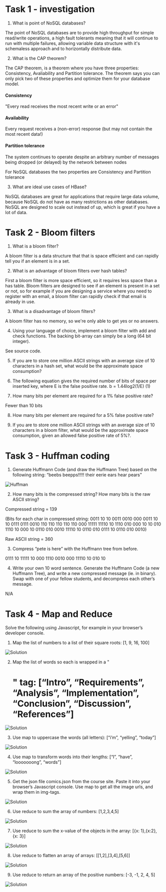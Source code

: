 # Task 1 - investigation

1. What is point of NoSQL databases?

The point of NoSQL databases are to provide high throughput for simple read/write operations, a high fault tolerants meaning that it will continue to run with multiple failures, allowing variable data structure with it's schemaless approach and to horizontally distribute data.

2. What is the CAP theorem?  


The CAP theorem, is a theorem where you have three properties: Consistency, Avaliability and Partition tolerance. The theorem says you can only pick two of these properties and optimize them for your database model. 
#### Consistency
"Every read receives the most recent write or an error"
#### Availability
Every request receives a (non-error) response (but may not contain the most recent data!)
#### Partition tolerance
The system continues to operate despite an arbitrary number of messages being dropped (or delayed) by the network between nodes  

For NoSQL databases the two properties are Consistency and Partition tolerance

3. What are ideal use cases of HBase?

NoSQL databases are great for applications that require large data volume, because NoSQL do not have as many restrictions as other databases. NoSQL are designed to scale out instead of up, which is great if you have a lot of data. 

# Task 2 - Bloom filters

1. What is a bloom filter?

A bloom filter is a data structure that that is space efficient and can rapidly tell you if an element is in a set.

2. What is an advantage of bloom filters over hash tables?

First a bloom filter is more space efficient, so it requires less space than a has table. Bloom filters are designed to see if an element is present in a set or not, so for example if you are designing a service where you need to register with an email, a bloom filter can rapidly check if that email is already in use.

3. What is a disadvantage of bloom filters?

A bloom filter has no memory, so we're only able to get yes or no answers. 

4. Using your language of choice, implement a bloom filter with add and
check functions. The backing bit-array can simply be a long (64 bit
integer).

See source code.

5.  If you are to store one million ASCII strings with an average size of 10
characters in a hash set, what would be the approximate space consumption?


6. The following equation gives the required number of bits of space per
inserted key, where E is the false positive rate.
b = 1.44log2(1/E) (1)

7. How many bits per element are required for a 1% false positive rate?

Fewer than 10 bits

8. How many bits per element are required for a 5% false positive rate?

9. If you are to store one million ASCII strings with an average size of 10
characters in a bloom filter, what would be the approximate space consumption, given an allowed false positive rate of 5%?.


# Task 3 - Huffman coding

1. Generate Huffmann Code (and draw the Huffmann Tree) based on the
following string: “beebs beepps!!!!! their eerie ears hear pears”

![Huffman](https://github.com/MadsMeinertAndersenCPHBusiness/DBDAssignment2/blob/main/HuffmanTree.png)

2. How many bits is the compressed string? How many bits is the raw ASCII
string?

Compressed string = 139

(Bits for each char in compressed string: 
0011 10 10 0011 0010 000 0011 10 10 0111 0111 0010 110 110 110 110 110 000 11111 11110 10 1110 010 000 10 10 010 1110 10 000 10 0110 010 0010 11110 10 0110 010 0111 10 0110 010 0010)

Raw ASCII string = 360

3. Compress “pete is here” with the Huffmann tree from before.

0111 10 11111 10 000 1110 0010 000 11110 10 010 10

4. Write your own 10 word sentence. Generate the Huffmann Code (a new
Huffmann Tree), and write a new compressed message (ie. in binary).
Swap with one of your fellow students, and decompress each other’s message.

N/A

# Task 4 - Map and Reduce
Solve the following using Javascript, for example in your browser’s developer
console.
1. Map the list of numbers to a list of their square roots: [1, 9, 16, 100]

![Solution](https://github.com/MadsMeinertAndersenCPHBusiness/DBDAssignment2/blob/main/4.1.JPG)

2. Map the list of words so each is wrapped in a "<h1>" tag: [“Intro”, “Requirements”, “Analysis”, “Implementation”, “Conclusion”, “Discussion”,
“References”]

![Solution](https://github.com/MadsMeinertAndersenCPHBusiness/DBDAssignment2/blob/main/4.2.JPG)

3. Use map to uppercase the words (all letters): [“i’m”, “yelling”, “today”]

![Solution](https://github.com/MadsMeinertAndersenCPHBusiness/DBDAssignment2/blob/main/4.3.JPG)

4. Use map to transform words into their lengths: [“I”, “have”, “looooooong”,
“words”]

![Solution](https://github.com/MadsMeinertAndersenCPHBusiness/DBDAssignment2/blob/main/4.4.JPG)

5. Get the json file comics.json from the course site. Paste it into your
browser’s Javascript console. Use map to get all the image urls, and wrap
them in img-tags.

![Solution](https://github.com/MadsMeinertAndersenCPHBusiness/DBDAssignment2/blob/main/4.5.JPG)

6. Use reduce to sum the array of numbers: [1,2,3,4,5]

![Solution](https://github.com/MadsMeinertAndersenCPHBusiness/DBDAssignment2/blob/main/4.6.JPG)

7. Use reduce to sum the x-value of the objects in the array: [{x: 1},{x:2},{x: 3}]

![Solution](https://github.com/MadsMeinertAndersenCPHBusiness/DBDAssignment2/blob/main/4.7.JPG)

8. Use reduce to flatten an array of arrays: [[1,2],[3,4],[5,6]]

![Solution](https://github.com/MadsMeinertAndersenCPHBusiness/DBDAssignment2/blob/main/4.8.JPG)

9. Use reduce to return an array of the positive numbers: [-3, -1, 2, 4, 5]

![Solution](https://github.com/MadsMeinertAndersenCPHBusiness/DBDAssignment2/blob/main/4%2C9.JPG)
